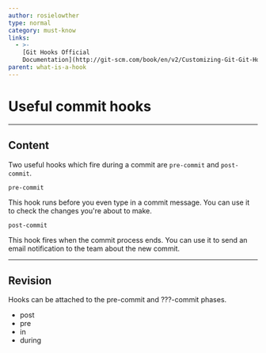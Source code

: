 ```yaml
---
author: rosielowther
type: normal
category: must-know
links:
  - >-
    [Git Hooks Official
    Documentation](http://git-scm.com/book/en/v2/Customizing-Git-Git-Hooks){website}
parent: what-is-a-hook
---
```


# Useful commit hooks


---

## Content

Two useful hooks which fire during a commit are `pre-commit` and `post-commit`.

`pre-commit`

This hook runs before you even type in a commit message. You can use it to check the changes you're about to make.

`post-commit`

This hook fires when the commit process ends. You can use it to send an email notification to the team about the new commit.


---

## Revision

Hooks can be attached to the pre-commit and ???-commit phases.

- post
- pre
- in
- during
 
